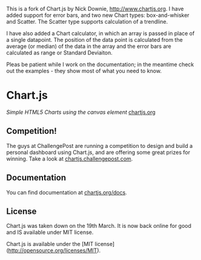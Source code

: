 This is a fork of Chart.js by Nick Downie, http://www.chartjs.org.
I have added support for error bars, and two new Chart types: 
box-and-whisker and Scatter. The Scatter type supports calculation of a 
trendline.

I have also added a Chart calculator, in 
which an array is passed in place of a single datapoint. The position of 
the data point is calculated from the average (or median) of the data in 
the array and the error bars are calculated as range or Standard 
Deviaiton.

Pleas be patient while I work on the documentation; in the meantime 
check out the examples - they show most of what you need to know.

Chart.js
=======
*Simple HTML5 Charts using the canvas element* [chartjs.org](http://www.chartjs.org)

Competition!
-------
The guys at ChallengePost are running a competition to design and build a personal dashboard using Chart.js, and are offering some great prizes for winning. Take a look at [chartjs.challengepost.com](http://chartjs.challengepost.com/).

Documentation
-------
You can find documentation at [chartjs.org/docs](http://www.chartjs.org/docs).

License
-------
Chart.js was taken down on the 19th March. It is now back online for good and IS available under MIT license.

Chart.js is available under the [MIT license] (http://opensource.org/licenses/MIT).
